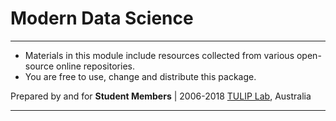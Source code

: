 # Modern Data Science 

---
- Materials in this module include resources collected from various open-source online repositories.
- You are free to use, change and distribute this package.

Prepared by and for 
**Student Members** |
2006-2018 [TULIP Lab](http://www.tulip.org.au), Australia

---
